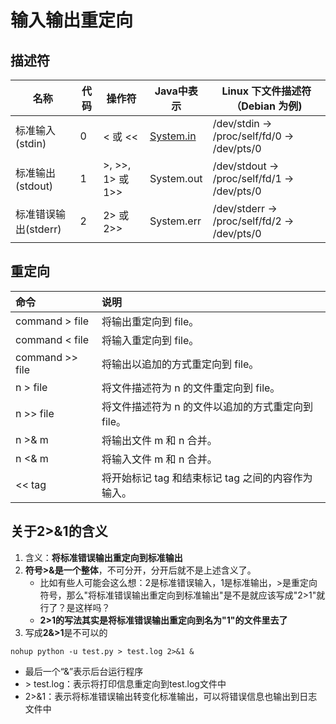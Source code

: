 # 输入输出重定向

## 描述符

| 名称                 | 代码 | 操作符           | Java中表示                     | Linux 下文件描述符（Debian 为例)             |
| -------------------- | ---- | ---------------- | ------------------------------ | -------------------------------------------- |
| 标准输入(stdin)      | 0    | < 或 <<          | [System.in](http://system.in/) | /dev/stdin -> /proc/self/fd/0 -> /dev/pts/0  |
| 标准输出(stdout)     | 1    | >, >>, 1> 或 1>> | System.out                     | /dev/stdout -> /proc/self/fd/1 -> /dev/pts/0 |
| 标准错误输出(stderr) | 2    | 2> 或 2>>        | System.err                     | /dev/stderr -> /proc/self/fd/2 -> /dev/pts/0 |

## 重定向

| 命令            | 说明                                               |
| :-------------- | :------------------------------------------------- |
| command > file  | 将输出重定向到 file。                              |
| command < file  | 将输入重定向到 file。                              |
| command >> file | 将输出以追加的方式重定向到 file。                  |
| n > file        | 将文件描述符为 n 的文件重定向到 file。             |
| n >> file       | 将文件描述符为 n 的文件以追加的方式重定向到 file。 |
| n >& m          | 将输出文件 m 和 n 合并。                           |
| n <& m          | 将输入文件 m 和 n 合并。                           |
| << tag          | 将开始标记 tag 和结束标记 tag 之间的内容作为输入。 |

## 关于2>&1的含义

1. 含义：**将标准错误输出重定向到标准输出**
2. **符号>&是一个整体**，不可分开，分开后就不是上述含义了。
   + 比如有些人可能会这么想：2是标准错误输入，1是标准输出，>是重定向符号，那么"将标准错误输出重定向到标准输出"是不是就应该写成"2>1"就行了？是这样吗？
   + **2>1的写法其实是将标准错误输出重定向到名为"1"的文件里去了**
3. 写成**2&>1**是不可以的





```shell
nohup python -u test.py > test.log 2>&1 &
```

+ 最后一个“&”表示后台运行程序
+ \> test.log：表示将打印信息重定向到test.log文件中
+ 2>&1：表示将标准错误输出转变化标准输出，可以将错误信息也输出到日志文件中

